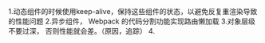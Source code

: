 1.动态组件的时候使用keep-alive，保持这些组件的状态，以避免反复重渲染导致的性能问题
2.异步组件， Webpack 的代码分割功能实现路由懒加载
3.对象层级不要过深， 否则性能就会差。（原因，追踪）
4.